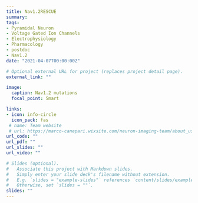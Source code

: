 ```yaml
---
title: Nav1.2RESCUE
summary: 
tags:
- Pyramidal Neuron
- Voltage Gated Ion Channels
- Electrophysiology
- Pharmacology
- postdoc
- Nav1.2
date: "2021-04-07T00:00:00Z"

# Optional external URL for project (replaces project detail page).
external_link: ""

image:
  caption: Nav1.2 mutations
  focal_point: Smart

links:
- icon: info-circle
  icon_pack: fas
 # name: Team website
 # url: https://marco-canepari.wixsite.com/neuron-imaging-team/about_us
url_code: ""
url_pdf: ""
url_slides: ""
url_video: ""

# Slides (optional).
#   Associate this project with Markdown slides.
#   Simply enter your slide deck's filename without extension.
#   E.g. `slides = "example-slides"` references `content/slides/example-slides.md`.
#   Otherwise, set `slides = ""`.
slides: ""
---
```


